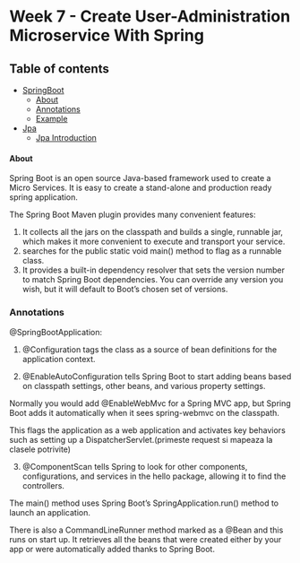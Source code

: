
# Week 7 - Create User-Administration Microservice With Spring

## Table of contents

- [SpringBoot](#spring-boot)
  - [About](#about)
  - [Annotations](#annotations)
  - [Example](#example)
- [Jpa](#Jpa)
  - [Jpa Introduction](#jpa-introduction)



#### About

Spring Boot is an open source Java-based framework used to create a Micro Services.
It is easy to create a stand-alone and production ready spring application.



The Spring Boot Maven plugin provides many convenient features:

1) It collects all the jars on the classpath and builds a single, runnable jar, which makes it more convenient to execute and transport your service.
2) searches for the public static void main() method to flag as a runnable class.
3) It provides a built-in dependency resolver that sets the version number to match Spring Boot dependencies. 
You can override any version you wish, but it will default to Boot’s chosen set of versions.


### Annotations



@SpringBootApplication:

1) @Configuration tags the class as a source of bean definitions for the application context.

2) @EnableAutoConfiguration tells Spring Boot to start adding beans based on classpath settings, other beans, and various property settings.

Normally you would add @EnableWebMvc for a Spring MVC app, but Spring Boot adds it automatically when it sees spring-webmvc on the classpath. 

This flags the application as a web application and activates key behaviors such as setting up a DispatcherServlet.(primeste request si mapeaza la clasele potrivite)


3) @ComponentScan tells Spring to look for other components, configurations, and services in the hello package, allowing it to find the controllers.


The main() method uses Spring Boot’s SpringApplication.run() method to launch an application.


There is also a CommandLineRunner method marked as a @Bean and this runs on start up. 
It retrieves all the beans that were created either by your app or were automatically added thanks to Spring Boot. 
